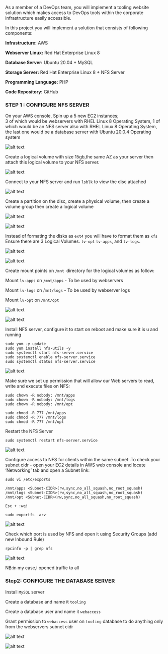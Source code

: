 As a member of a DevOps team, you will implement a tooling website solution which makes access to DevOps tools within the corporate infrastructure easily accessible.

In this project you will implement a solution that consists of following components:

**Infrastructure:** AWS

**Webserver Linux:** Red Hat Enterprise Linux 8

**Database Server:** Ubuntu 20.04 + MySQL

**Storage Server:** Red Hat Enterprise Linux 8 + NFS Server

**Programming Language:** PHP

**Code Repository:** GitHub


### STEP 1 : CONFIGURE NFS SERVER ###

On your AWS console, Spin up a 5 new EC2 instances;  
3 of which would be webservers with RHEL Linux 8 Operating System,
1 of which would be an NFS server also with RHEL Linux 8 Operating System,
the last one would be a database server with Ubuntu 20.0.4 Operating system

	
![alt text](image1.jpg)

Create a logical volume with size 15gb,the same AZ as your server then attach this logical volume to your NFS server.

![alt text](image2.jpg)

Connect to your NFS server and run 
`lsblk` to view the disc  attached

![alt text](image3.jpg)

Create a partition  on the disc, create a physical  volume, then create a volume group then create a  logical volume

![alt text](image4.jpg)

![alt text](image5.jpg)

Instead of formating the disks as `ext4` you will have to format them as `xfs`
Ensure there are 3 Logical Volumes. `lv-opt` `lv-apps`, and `lv-logs`.

![alt text](image7.jpg)

![alt text](image6.jpg)


Create mount points on `/mnt `directory for the logical volumes as follow: 

Mount `lv-apps` on `/mnt/apps` - To be used by webservers 

Mount `lv-logs` on /`mnt/logs` - To be used by webserver logs 

Mount `lv-opt` on `/mnt/opt`


![alt text](image8.jpg)

![alt text](image9.jpg)


Install NFS server, configure it to start on reboot and make sure it is u and running

```
sudo yum -y update
sudo yum install nfs-utils -y
sudo systemctl start nfs-server.service
sudo systemctl enable nfs-server.service
sudo systemctl status nfs-server.service

```

![alt text](image10.jpg)

Make sure we set up permission that will allow our Web servers to read, write and execute files on NFS:

```
sudo chown -R nobody: /mnt/apps
sudo chown -R nobody: /mnt/logs
sudo chown -R nobody: /mnt/opt

sudo chmod -R 777 /mnt/apps
sudo chmod -R 777 /mnt/logs
sudo chmod -R 777 /mnt/opt

```

Restart the NFS Server
```
sudo systemctl restart nfs-server.service
```

![alt text](image11.jpg)


Configure access to NFS for clients within the same subnet .To check your subnet cidr - open your EC2 details in AWS web console and locate ‘Networking’ tab and open a Subnet link:

```
sudo vi /etc/exports

/mnt/apps <Subnet-CIDR>(rw,sync,no_all_squash,no_root_squash)
/mnt/logs <Subnet-CIDR>(rw,sync,no_all_squash,no_root_squash)
/mnt/opt <Subnet-CIDR>(rw,sync,no_all_squash,no_root_squash)

Esc + :wq!

sudo exportfs -arv
```
![alt text](image12.jpg)



Check which port is used by NFS and open it using Security Groups (add new Inbound Rule)

```
rpcinfo -p | grep nfs

```

![alt text](image13.jpg)

NB:in my case,i opened traffic to all


### Step2: CONFIGURE THE DATABASE SERVER ###

Install `MySQL` server

Create a database and name it `tooling`

Create a database user and name it `webaccess`

Grant permission to `webaccess` user on `tooling` database to do anything only from the webservers subnet cidr

![alt text](image14.jpg)

![alt text](image15.jpg)


